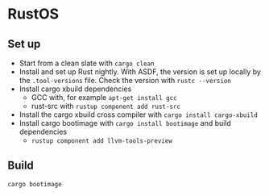 # RustOS

## Set up

* Start from a clean slate with `cargo clean`
* Install and set up Rust nightly. With ASDF, the version is set up locally by the `.tool-versions` file. Check the version with `rustc --version`
* Install cargo xbuild dependencies
  * GCC with, for example `apt-get install gcc`
  * rust-src with `rustup component add rust-src`
* Install the cargo xbuild cross compiler with `cargo install cargo-xbuild`
* Install cargo bootimage with `cargo install bootimage` and build dependencies
  * `rustup component add llvm-tools-preview`

## Build

```bash
cargo bootimage
```